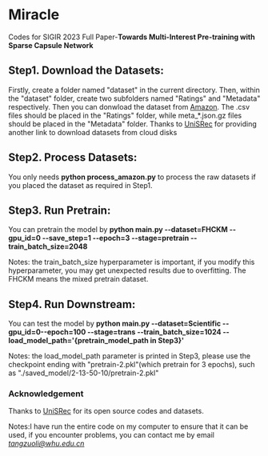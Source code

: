 # Miracle
Codes for SIGIR 2023 Full Paper-**Towards Multi-Interest Pre-training with Sparse Capsule Network**

## Step1. Download the Datasets:
  Firstly, create a folder named "dataset" in the current directory. Then, within the "dataset" folder, create two subfolders named "Ratings" and "Metadata" respectively. Then you can donwload the dataset from [Amazon](https://nijianmo.github.io/amazon/index.html). The .csv files should be placed in the "Ratings" folder, while meta_\*.json.gz files should be placed in the "Metadata" folder. Thanks to [UniSRec](https://github.com/RUCAIBox/UniSRec) for providing another link to download datasets from cloud disks
 
## Step2. Process Datasets:
  You only needs **python process_amazon.py** to process the raw datasets if you placed the dataset as required in Step1.
  
## Step3. Run Pretrain:
  You can pretrain the model by **python main.py --dataset=FHCKM --gpu_id=0 --save_step=1 --epoch=3 --stage=pretrain --train_batch_size=2048**
 
 Notes: the train_batch_size hyperparameter is important, if you modify this hyperparameter, you may get unexpected results due to overfitting. The FHCKM means the mixed pretrain dataset.
 
## Step4. Run Downstream:
  You can test the model by **python main.py --dataset=Scientific --gpu_id=0--epoch=100 --stage=trans --train_batch_size=1024 --load_model_path='{pretrain_model_path in Step3}'**
  
  Notes: the load_model_path parameter is printed in Step3, please use the checkpoint ending with "pretrain-2.pkl"(which pretrain for 3 epochs), such as "./saved_model/2-13-50-10/pretrain-2.pkl"


### Acknowledgement
Thanks to [UniSRec](https://github.com/RUCAIBox/UniSRec) for its open source codes and datasets.

Notes:I have run the entire code on my computer to ensure that it can be used, if you encounter problems, you can contact me by email *tangzuoli@whu.edu.cn*

